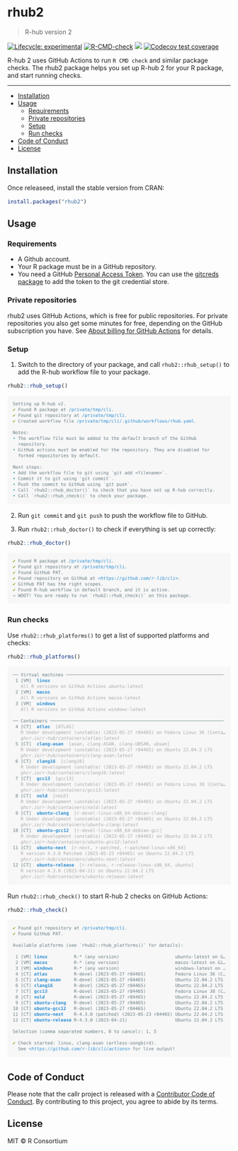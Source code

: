 

<!-- README.md is generated from README.Rmd. Please edit that file -->

# rhub2

> R-hub version 2

<!-- badges: start -->
[![Lifecycle: experimental](https://img.shields.io/badge/lifecycle-experimental-orange.svg)](https://lifecycle.r-lib.org/articles/stages.html#experimental)
[![R-CMD-check](https://github.com/r-hub/rhub2/actions/workflows/R-CMD-check.yaml/badge.svg)](https://github.com/r-hub/rhub2/actions/workflows/R-CMD-check.yaml)
[![](https://www.r-pkg.org/badges/version/rhub2)](https://www.r-pkg.org/pkg/rhub2)
[![Codecov test coverage](https://codecov.io/gh/r-hub/rhub2/branch/main/graph/badge.svg)](https://app.codecov.io/gh/r-hub/rhub2?branch=main)
<!-- badges: end -->

R-hub 2 uses GitHub Actions to run `R CMD check` and similar package checks.
The rhub2 package helps you set up R-hub 2 for your R package, and start
running checks.

---

- <a href="#installation" id="toc-installation">Installation</a>
- <a href="#usage" id="toc-usage">Usage</a>
  - <a href="#requirements" id="toc-requirements">Requirements</a>
  - <a href="#private-repositories" id="toc-private-repositories">Private
    repositories</a>
  - <a href="#setup" id="toc-setup">Setup</a>
  - <a href="#run-checks" id="toc-run-checks">Run checks</a>
- <a href="#code-of-conduct" id="toc-code-of-conduct">Code of Conduct</a>
- <a href="#license" id="toc-license">License</a>

## Installation

Once releaseed, install the stable version from CRAN:

``` r
install.packages("rhub2")
```

## Usage

### Requirements

- A Github account.
- Your R package must be in a GitHub repository.
- You need a GitHub [Personal Access
  Token](https://docs.github.com/en/authentication/keeping-your-account-and-data-secure/creating-a-personal-access-token).
  You can use the [gitcreds package](https://gitcreds.r-lib.org/) to add
  the token to the git credential store.

### Private repositories

rhub2 uses GitHub Actions, which is free for public repositories. For
private repositories you also get some minutes for free, depending on
the GitHub subscription you have. See [About billing for GitHub
Actions](https://docs.github.com/en/billing/managing-billing-for-github-actions/about-billing-for-github-actions)
for details.

### Setup

1.  Switch to the directory of your package, and call
    `rhub2::rhub_setup()` to add the R-hub workflow file to your
    package.

``` r
rhub2::rhub_setup()
```

<picture>
<source media="(prefers-color-scheme: dark)" srcset="man/figures/rhub-setup-dark.svg">
<img src="man/figures/rhub-setup.svg" /> </picture>

2.  Run `git commit` and `git push` to push the workflow file to GitHub.

3.  Run `rhub2::rhub_doctor()` to check if everything is set up
    correctly:

``` r
rhub2::rhub_doctor()
```

<picture>
<source media="(prefers-color-scheme: dark)" srcset="man/figures/rhub-doctor-dark.svg">
<img src="man/figures/rhub-doctor.svg" /> </picture>

### Run checks

Use `rhub2::rhub_platforms()` to get a list of supported platforms and
checks:

``` r
rhub2::rhub_platforms()
```

<picture>
<source media="(prefers-color-scheme: dark)" srcset="man/figures/rhub-platforms-dark.svg">
<img src="man/figures/rhub-platforms.svg" /> </picture>

Run `rhub2::rhub_check()` to start R-hub 2 checks on GitHub Actions:

``` r
rhub2::rhub_check()
```

<picture>
<source media="(prefers-color-scheme: dark)" srcset="man/figures/rhub-check-dark.svg">
<img src="man/figures/rhub-check.svg" /> </picture>

## Code of Conduct

Please note that the callr project is released with a [Contributor Code
of Conduct](https://callr.r-lib.org/CODE_OF_CONDUCT.html). By
contributing to this project, you agree to abide by its terms.

## License

MIT © R Consortium
